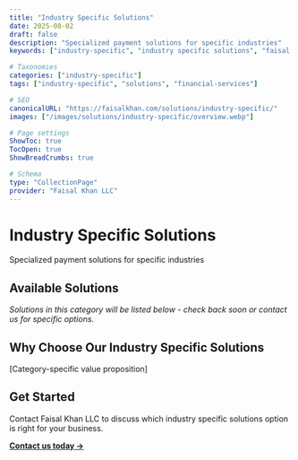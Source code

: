 ```yaml
---
title: "Industry Specific Solutions"
date: 2025-08-02
draft: false
description: "Specialized payment solutions for specific industries"
keywords: ["industry-specific", "industry specific solutions", "faisal khan", "consulting"]

# Taxonomies  
categories: ["industry-specific"]
tags: ["industry-specific", "solutions", "financial-services"]

# SEO
canonicalURL: "https://faisalkhan.com/solutions/industry-specific/"
images: ["/images/solutions/industry-specific/overview.webp"]

# Page settings
ShowToc: true
TocOpen: true
ShowBreadCrumbs: true

# Schema
type: "CollectionPage"
provider: "Faisal Khan LLC"
---
```

# Industry Specific Solutions

Specialized payment solutions for specific industries

## Available Solutions

*Solutions in this category will be listed below - check back soon or contact us for specific options.*

## Why Choose Our Industry Specific Solutions

[Category-specific value proposition]

## Get Started

Contact Faisal Khan LLC to discuss which industry specific solutions option is right for your business.

**[Contact us today →](mailto:contact@faisalkhan.com)**
